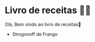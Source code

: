 # Livro de receitas :man_cook:

Olá, Bem vindo ao livro de receitas:wave:

- Strogonoff de Frango

  ​







